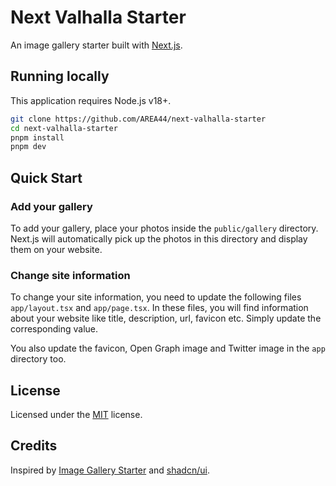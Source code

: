 # Next Valhalla Starter

An image gallery starter built with [Next.js](https://nextjs.org).

## Running locally

This application requires Node.js v18+.

```sh
git clone https://github.com/AREA44/next-valhalla-starter
cd next-valhalla-starter
pnpm install
pnpm dev
```

## Quick Start

### Add your gallery

To add your gallery, place your photos inside the `public/gallery` directory. Next.js will automatically pick up the photos in this directory and display them on your website.

### Change site information

To change your site information, you need to update the following files `app/layout.tsx` and `app/page.tsx`. In these files, you will find information about your website like title, description, url, favicon etc. Simply update the corresponding value.

You also update the favicon, Open Graph image
and Twitter image in the `app` directory too.

## License

Licensed under the [MIT](LICENSE) license.

## Credits

Inspired by [Image Gallery Starter](https://vercel.com/templates/next.js/image-gallery-starter) and [shadcn/ui](https://ui.shadcn.com).
